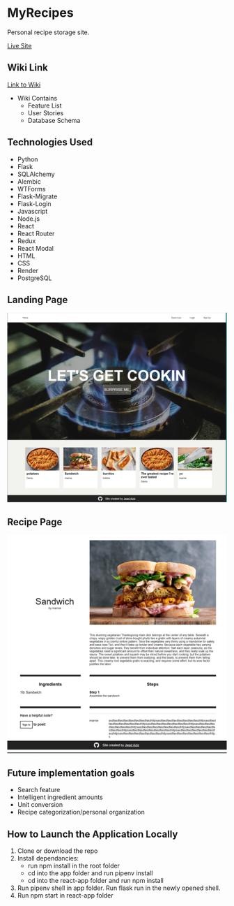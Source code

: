 # MyRecipes

Personal recipe storage site. 

[Live Site](https://my-recipes-collection.onrender.com/)


## Wiki Link
[Link to Wiki](https://github.com/jwad96/MyRecipes/wiki)
* Wiki Contains
   * Feature List
   * User Stories
   * Database Schema


## Technologies Used
* Python
* Flask
* SQLAlchemy
* Alembic
* WTForms
* Flask-Migrate
* Flask-Login
* Javascript
* Node.js
* React
* React Router
* Redux
* React Modal
* HTML
* CSS
* Render
* PostgreSQL


## Landing Page
![landing page](./landing-page.PNG)

## Recipe Page
![recipe page](./recipe-page.PNG)

## Future implementation goals
* Search feature
* Intelligent ingredient amounts
* Unit conversion
* Recipe categorization/personal organization

##  How to Launch the Application Locally
1. Clone or download the repo
2. Install dependancies:
     * run npm install in the root folder
     * cd into the app folder and run pipenv install
     * cd into the react-app folder and run npm install
3. Run pipenv shell in app folder. Run flask run in the newly opened shell.
4. Run npm start in react-app folder
